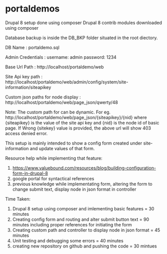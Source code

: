 # portaldemos
Drupal 8 setup done using composer
Drupal 8 contrib modules downloaded using composer

Database backup is inside the DB_BKP folder situated in the root diectory.

DB Name : portaldemo.sql

Admin Credentials : 
		username: admin
		password: 1234
		
Base Url Path : http://localhost/portaldemo/web

Site Api key path : http://localhost/portaldemo/web/admin/config/system/site-information/siteapikey

Custom json paths for node display : http://localhost/portaldemo/web/page_json/qwerty/48

Note: The custom path for can be dynamic. For eg. http://localhost/portaldemo/web/page_json/{siteapikey}/{nid}
      where {siteapikey} is the value of the site api key and {nid} is the node id of basic page. If Wrong {sitekey} value is
	  provided, the above url will show 403 access denied error.
	
This setup is mainly intended to show a config form created under site-information and update values of that form.

Resource help while implementing that feature:
1. https://www.valuebound.com/resources/blog/building-configuration-form-in-drupal-8
2. google portal for syntactical references
3. previous knowledge while implementating form, altering the form to change submit text, display node in json format in controller

Time Taken:
1. Drupal 8 setup using composer and imlementing basic features = 30 minutes
2. Creating config form and routing and alter submit button text = 90 minutes including proper references for initiating the form
3. Creating custom path and controller to display node in json format = 45 minutes
4. Unit testing and debugging some errors = 40 minutes
5. creating new repository on github and pushing the code = 30 mintues
